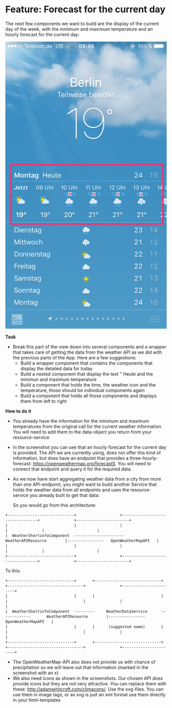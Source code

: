 # Feature: Forecast for the current day

The next few components we want to build are the display of the current day of the week, with the minimum and maximum temperature and an hourly forecast for the current day:

![Forecast for current day](../assets/weather_for_city_current_forecast.png)

**Task**
* Break this part of the view down into several components and a wrapper that takes care of getting the data from the weather API as we did with the previous parts of the App. Here are a few suggestions:
    * Build a wrapper component that contains the components that display the detailed data for today
    * Build a nested component that display the text "<current day> Heute and the minimun and maximum temperature
    * Build a component that holds the time, the weather icon and the temperature, those should be individual components again
    * Build a component that holds all those components and displays them from left to right

**How to do it**
* You already have the information for the minimum and maximum temperatures from the original call for the current weather information. You will need to add them to the data-object you return from your resource-service
* In the screenshot you can see that an hourly forecast for the current day is provided. The API we are currently using, does not offer this kind of information, but does have an endpoint that provides a three-hourly-forecast: https://openweathermap.org/forecast5. You will need to connect that endpoint and query it for the required data. 
* As we now have start aggregating weather data from a city from more than one API-endpoint, you might want to build another Service that holds the weather data from all endpoints and uses the resource-service you already built to get that data:

    So you would go from this architecture:

```
+-----------------------------+                   +---------------------------------+               +-----------------------+
|                             |                   |                                 |               |                       |
|  WeatherShortinfoComponent  ----------------------      WeatherAPIResource        |----------------   OpenWeatherMapAPI   |
|                             |                   |                                 |               |                       |
+-----------------------------+                   +---------------------------------+               +-----------------------+
```

To this:

```
+-----------------------------+       +-----------------------------+           +---------------------------------+               +-----------------------+
|                             |       |                             |           |                                 |               |                       |
|  WeatherShortinfoComponent  ---------     WeatherDataService      -------------       WeatherAPIResource        |----------------   OpenWeatherMapAPI   |
|                             |       |      (suggested name)       |           |                                 |               |                       |
+-----------------------------+       +-----------------------------+           +---------------------------------+               +-----------------------+
```

* The OpenWeatherMap-API also does not provide us with chance of precipitation so we will leave out that information (marked in the screenshot with an x)
* We also need icons as shown in the screenshots. Our chosen API does provide icons but they are not very attractive. You can replace them with these: http://adamwhitcroft.com/climacons/. Use the svg-files. You can use them in image tags, or as svg is just an xml format use them directly in your html-templates

